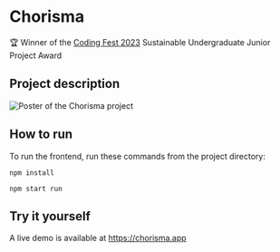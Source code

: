 # Chorisma

🏆 Winner of the [Coding Fest 2023](https://www.sydney.edu.au/engineering/news-and-events/events/coding-fest.html) Sustainable Undergraduate Junior Project Award

## Project description
![Poster of the Chorisma project](https://bernent.co.uk/chorisma_poster_lowres.jpg)

## How to run

To run the frontend, run these commands from the project directory:

```npm install```

```npm start run```

## Try it yourself

A live demo is available at https://chorisma.app
